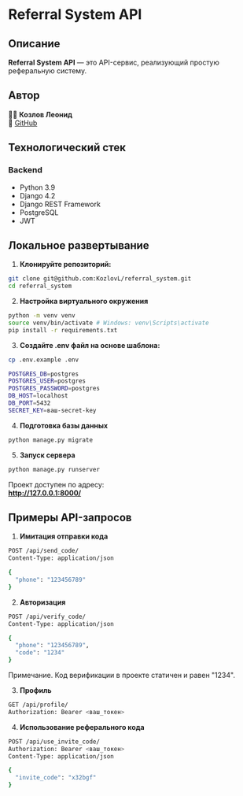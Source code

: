 # Referral System API

## Описание

**Referral System API** — это API-сервис, реализующий простую реферальную систему.


## Автор
👨‍💻 **Козлов Леонид**  
📧 [GitHub](https://github.com/KozlovL) 


## Технологический стек
### Backend
- Python 3.9
- Django 4.2
- Django REST Framework
- PostgreSQL
- JWT


## Локальное развертывание

1. **Клонируйте репозиторий:**
```bash
git clone git@github.com:KozlovL/referral_system.git
cd referral_system
```

2. **Настройка виртуального окружения**
```bash
python -m venv venv
source venv/bin/activate # Windows: venv\Scripts\activate
pip install -r requirements.txt
```

3. **Создайте .env файл на основе шаблона:**
```bash
cp .env.example .env
```

```bash
POSTGRES_DB=postgres
POSTGRES_USER=postgres
POSTGRES_PASSWORD=postgres
DB_HOST=localhost
DB_PORT=5432
SECRET_KEY=ваш-secret-key
```

4. **Подготовка базы данных**
```bash
python manage.py migrate
```

5. **Запуск сервера**
```bash
python manage.py runserver
```

Проект доступен по адресу:  
**http://127.0.0.1:8000/**


## Примеры API-запросов

1. **Имитация отправки кода**
```bash
POST /api/send_code/
Content-Type: application/json

{
  "phone": "123456789"
}
```

2. **Авторизация**
```bash
POST /api/verify_code/
Content-Type: application/json

{
  "phone": "123456789",
  "code": "1234"
}
```

Примечание.
Код верификации в проекте статичен и равен "1234".

3. **Профиль**
```bash
GET /api/profile/
Authorization: Bearer <ваш_токен>
```

4. **Использование реферального кода**
```bash
POST /api/use_invite_code/
Authorization: Bearer <ваш_токен>
Content-Type: application/json

{
  "invite_code": "x32bgf"
}
```
